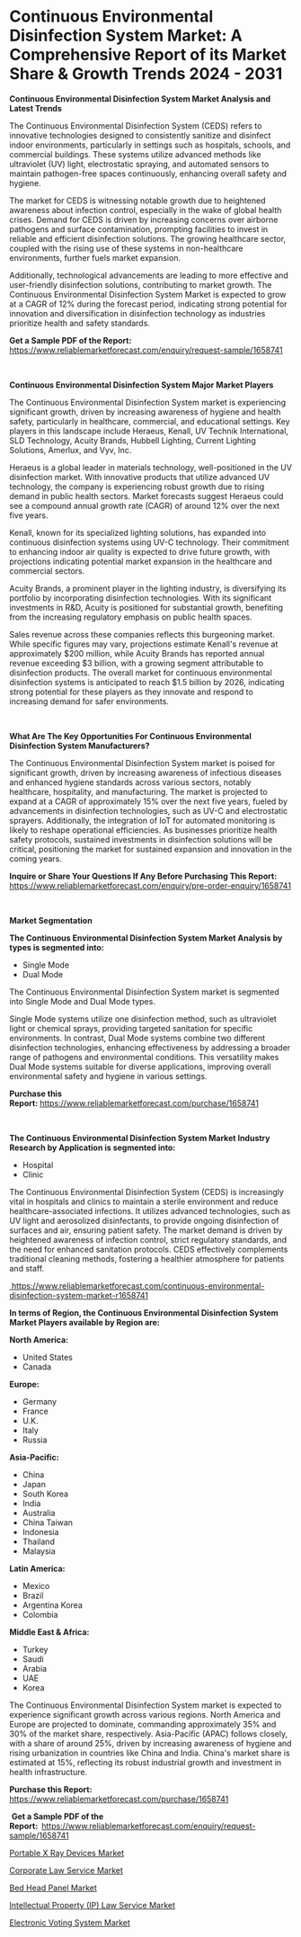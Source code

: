 <p><h1>Continuous Environmental Disinfection System Market: A Comprehensive Report of its Market Share & Growth Trends 2024 - 2031</h1></p><p><strong>Continuous Environmental Disinfection System Market Analysis and Latest Trends</strong></p>
<p><p>The Continuous Environmental Disinfection System (CEDS) refers to innovative technologies designed to consistently sanitize and disinfect indoor environments, particularly in settings such as hospitals, schools, and commercial buildings. These systems utilize advanced methods like ultraviolet (UV) light, electrostatic spraying, and automated sensors to maintain pathogen-free spaces continuously, enhancing overall safety and hygiene.</p><p>The market for CEDS is witnessing notable growth due to heightened awareness about infection control, especially in the wake of global health crises. Demand for CEDS is driven by increasing concerns over airborne pathogens and surface contamination, prompting facilities to invest in reliable and efficient disinfection solutions. The growing healthcare sector, coupled with the rising use of these systems in non-healthcare environments, further fuels market expansion.</p><p>Additionally, technological advancements are leading to more effective and user-friendly disinfection solutions, contributing to market growth. The Continuous Environmental Disinfection System Market is expected to grow at a CAGR of 12% during the forecast period, indicating strong potential for innovation and diversification in disinfection technology as industries prioritize health and safety standards.</p></p>
<p><strong>Get a Sample PDF of the Report:&nbsp;</strong> <a href="https://www.reliablemarketforecast.com/enquiry/request-sample/1658741?utm_campaign=1178&utm_medium=2&utm_source=Github&utm_content=ia&utm_term=28092024&utm_id=continuous-environmental-disinfection-system">https://www.reliablemarketforecast.com/enquiry/request-sample/1658741</a></p>
<p>&nbsp;</p>
<p><strong>Continuous Environmental Disinfection System Major Market Players</strong></p>
<p><p>The Continuous Environmental Disinfection System market is experiencing significant growth, driven by increasing awareness of hygiene and health safety, particularly in healthcare, commercial, and educational settings. Key players in this landscape include Heraeus, Kenall, UV Technik International, SLD Technology, Acuity Brands, Hubbell Lighting, Current Lighting Solutions, Amerlux, and Vyv, Inc.</p><p>Heraeus is a global leader in materials technology, well-positioned in the UV disinfection market. With innovative products that utilize advanced UV technology, the company is experiencing robust growth due to rising demand in public health sectors. Market forecasts suggest Heraeus could see a compound annual growth rate (CAGR) of around 12% over the next five years.</p><p>Kenall, known for its specialized lighting solutions, has expanded into continuous disinfection systems using UV-C technology. Their commitment to enhancing indoor air quality is expected to drive future growth, with projections indicating potential market expansion in the healthcare and commercial sectors.</p><p>Acuity Brands, a prominent player in the lighting industry, is diversifying its portfolio by incorporating disinfection technologies. With its significant investments in R&D, Acuity is positioned for substantial growth, benefiting from the increasing regulatory emphasis on public health spaces.</p><p>Sales revenue across these companies reflects this burgeoning market. While specific figures may vary, projections estimate Kenall's revenue at approximately $200 million, while Acuity Brands has reported annual revenue exceeding $3 billion, with a growing segment attributable to disinfection products. The overall market for continuous environmental disinfection systems is anticipated to reach $1.5 billion by 2026, indicating strong potential for these players as they innovate and respond to increasing demand for safer environments.</p></p>
<p>&nbsp;</p>
<p><strong>What Are The Key Opportunities For Continuous Environmental Disinfection System Manufacturers?</strong></p>
<p><p>The Continuous Environmental Disinfection System market is poised for significant growth, driven by increasing awareness of infectious diseases and enhanced hygiene standards across various sectors, notably healthcare, hospitality, and manufacturing. The market is projected to expand at a CAGR of approximately 15% over the next five years, fueled by advancements in disinfection technologies, such as UV-C and electrostatic sprayers. Additionally, the integration of IoT for automated monitoring is likely to reshape operational efficiencies. As businesses prioritize health safety protocols, sustained investments in disinfection solutions will be critical, positioning the market for sustained expansion and innovation in the coming years.</p></p>
<p><strong>Inquire or Share Your Questions If Any Before Purchasing This Report:</strong> <a href="https://www.reliablemarketforecast.com/enquiry/pre-order-enquiry/1658741?utm_campaign=1178&utm_medium=2&utm_source=Github&utm_content=ia&utm_term=28092024&utm_id=continuous-environmental-disinfection-system">https://www.reliablemarketforecast.com/enquiry/pre-order-enquiry/1658741</a></p>
<p>&nbsp;</p>
<p><strong>Market Segmentation</strong></p>
<p><strong>The Continuous Environmental Disinfection System Market Analysis by types is segmented into:</strong></p>
<p><ul><li>Single Mode</li><li>Dual Mode</li></ul></p>
<p><p>The Continuous Environmental Disinfection System market is segmented into Single Mode and Dual Mode types. </p><p>Single Mode systems utilize one disinfection method, such as ultraviolet light or chemical sprays, providing targeted sanitation for specific environments. In contrast, Dual Mode systems combine two different disinfection technologies, enhancing effectiveness by addressing a broader range of pathogens and environmental conditions. This versatility makes Dual Mode systems suitable for diverse applications, improving overall environmental safety and hygiene in various settings.</p></p>
<p><strong>Purchase this Report:&nbsp;</strong><a href="https://www.reliablemarketforecast.com/purchase/1658741?utm_campaign=1178&utm_medium=2&utm_source=Github&utm_content=ia&utm_term=28092024&utm_id=continuous-environmental-disinfection-system">https://www.reliablemarketforecast.com/purchase/1658741</a></p>
<p>&nbsp;</p>
<p><strong>The Continuous Environmental Disinfection System Market Industry Research by Application is segmented into:</strong></p>
<p><ul><li>Hospital</li><li>Clinic</li></ul></p>
<p><p>The Continuous Environmental Disinfection System (CEDS) is increasingly vital in hospitals and clinics to maintain a sterile environment and reduce healthcare-associated infections. It utilizes advanced technologies, such as UV light and aerosolized disinfectants, to provide ongoing disinfection of surfaces and air, ensuring patient safety. The market demand is driven by heightened awareness of infection control, strict regulatory standards, and the need for enhanced sanitation protocols. CEDS effectively complements traditional cleaning methods, fostering a healthier atmosphere for patients and staff.</p></p>
<p><a href="https://www.reliablemarketforecast.com/continuous-environmental-disinfection-system-market-r1658741?utm_campaign=1178&utm_medium=2&utm_source=Github&utm_content=ia&utm_term=28092024&utm_id=continuous-environmental-disinfection-system">&nbsp;https://www.reliablemarketforecast.com/continuous-environmental-disinfection-system-market-r1658741</a></p>
<p><strong>In terms of Region, the Continuous Environmental Disinfection System Market Players available by Region are:</strong></p>
<p>
    <p> <strong> North America: </strong>
        <ul>
            <li>United States</li>
            <li>Canada</li>
        </ul>
        </p> 
    <p> <strong> Europe: </strong>
        <ul>
            <li>Germany</li>
            <li>France</li>
            <li>U.K.</li>
            <li>Italy</li>
            <li>Russia</li>
        </ul>
        </p> 
    <p> <strong> Asia-Pacific: </strong>
        <ul>
            <li>China</li>
            <li>Japan</li>
            <li>South Korea</li>
            <li>India</li>
            <li>Australia</li>
            <li>China Taiwan</li>
            <li>Indonesia</li>
            <li>Thailand</li>
            <li>Malaysia</li>
        </ul>
        </p> 
    <p> <strong> Latin America: </strong>
        <ul>
            <li>Mexico</li>
            <li>Brazil</li>
            <li>Argentina Korea</li>
            <li>Colombia</li>
        </ul>
        </p> 
    <p> <strong> Middle East & Africa: </strong>
        <ul>
            <li>Turkey</li>
            <li>Saudi</li>
            <li>Arabia</li>
            <li>UAE</li>
            <li>Korea</li>
        </ul>
    </p>
    </p>
<p><p>The Continuous Environmental Disinfection System market is expected to experience significant growth across various regions. North America and Europe are projected to dominate, commanding approximately 35% and 30% of the market share, respectively. Asia-Pacific (APAC) follows closely, with a share of around 25%, driven by increasing awareness of hygiene and rising urbanization in countries like China and India. China's market share is estimated at 15%, reflecting its robust industrial growth and investment in health infrastructure.</p></p>
<p><strong>Purchase this Report: </strong><a href="https://www.reliablemarketforecast.com/purchase/1658741?utm_campaign=1178&utm_medium=2&utm_source=Github&utm_content=ia&utm_term=28092024&utm_id=continuous-environmental-disinfection-system">https://www.reliablemarketforecast.com/purchase/1658741</a></p>
<p>&nbsp;<strong>Get a Sample PDF of the Report:&nbsp;&nbsp;</strong><a href="https://www.reliablemarketforecast.com/enquiry/request-sample/1658741?utm_campaign=1178&utm_medium=2&utm_source=Github&utm_content=ia&utm_term=28092024&utm_id=continuous-environmental-disinfection-system">https://www.reliablemarketforecast.com/enquiry/request-sample/1658741</a></p>
<p><strong></strong></p>
<p><p><a href="https://www.linkedin.com/pulse/portable-x-ray-devices-industry-analysis-report-its-market-60i9e?trackingId=hmk%2BqsyFQsKj3ixCXXaS2w%3D%3D&utm_campaign=1178&utm_medium=2&utm_source=Github&utm_content=ia&utm_term=28092024&utm_id=continuous-environmental-disinfection-system">Portable X Ray Devices Market</a></p><p><a href="https://issuu.com/reportprime-2/docs/corporate-law-service-market-size-2_0aedec96951a31?utm_campaign=1178&utm_medium=2&utm_source=Github&utm_content=ia&utm_term=28092024&utm_id=continuous-environmental-disinfection-system">Corporate Law Service Market</a></p><p><a href="https://www.linkedin.com/pulse/strategic-market-insights-global-bed-head-panel-2024-2031-gdquc?trackingId=aBQ3VydHSzqR825RhTAwOw%3D%3D&utm_campaign=1178&utm_medium=2&utm_source=Github&utm_content=ia&utm_term=28092024&utm_id=continuous-environmental-disinfection-system">Bed Head Panel Market</a></p><p><a href="https://issuu.com/reportprime-2/docs/intellectual-property-ip-law-servic_0f873d6cbb8933?utm_campaign=1178&utm_medium=2&utm_source=Github&utm_content=ia&utm_term=28092024&utm_id=continuous-environmental-disinfection-system">Intellectual Property (IP) Law Service Market</a></p><p><a href="https://github.com/PeterParrish5/Market-Research-Report-List-6/blob/main/electronic-voting-system-market.md?utm_campaign=1178&utm_medium=2&utm_source=Github&utm_content=ia&utm_term=28092024&utm_id=continuous-environmental-disinfection-system">Electronic Voting System Market</a></p></p>